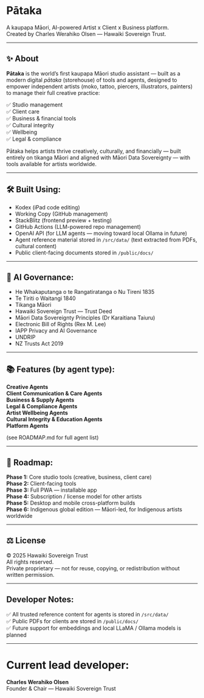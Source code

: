 # Pātaka

A kaupapa Māori, AI-powered Artist x Client x Business platform.  
Created by Charles Werahiko Olsen — Hawaiki Sovereign Trust.

---

## ✨ About

**Pātaka** is the world’s first kaupapa Māori studio assistant — built as a modern digital *pātaka* (storehouse) of tools and agents, designed to empower independent artists (moko, tattoo, piercers, illustrators, painters) to manage their full creative practice:

✅ Studio management  
✅ Client care  
✅ Business & financial tools  
✅ Cultural integrity  
✅ Wellbeing  
✅ Legal & compliance

Pātaka helps artists thrive creatively, culturally, and financially — built entirely on tikanga Māori and aligned with Māori Data Sovereignty — with tools available for artists worldwide.

---

## 🛠️ Built Using:

- Kodex (iPad code editing)
- Working Copy (GitHub management)
- StackBlitz (frontend preview + testing)
- GitHub Actions (LLM-powered repo management)
- OpenAI API (for LLM agents — moving toward local Ollama in future)
- Agent reference material stored in `/src/data/` (text extracted from PDFs, cultural content)
- Public client-facing documents stored in `/public/docs/`

---

## 🧠 AI Governance:

- He Whakaputanga o te Rangatiratanga o Nu Tireni 1835
- Te Tiriti o Waitangi 1840
- Tikanga Māori
- Hawaiki Sovereign Trust — Trust Deed
- Māori Data Sovereignty Principles (Dr Karaitiana Taiuru)
- Electronic Bill of Rights (Rex M. Lee)
- IAPP Privacy and AI Governance
- UNDRIP
- NZ Trusts Act 2019

---

## 📚 Features (by agent type):

**Creative Agents**  
**Client Communication & Care Agents**  
**Business & Supply Agents**  
**Legal & Compliance Agents**  
**Artist Wellbeing Agents**  
**Cultural Integrity & Education Agents**  
**Platform Agents**

(see ROADMAP.md for full agent list)

---

## 🚀 Roadmap:

**Phase 1:** Core studio tools (creative, business, client care)  
**Phase 2:** Client-facing tools  
**Phase 3:** Full PWA — installable app  
**Phase 4:** Subscription / license model for other artists  
**Phase 5:** Desktop and mobile cross-platform builds  
**Phase 6:** Indigenous global edition — Māori-led, for Indigenous artists worldwide

---

## ⚖️ License

© 2025 Hawaiki Sovereign Trust  
All rights reserved.  
Private proprietary — not for reuse, copying, or redistribution without written permission.

---

## Developer Notes:

✅ All trusted reference content for agents is stored in `/src/data/`  
✅ Public PDFs for clients are stored in `/public/docs/`  
✅ Future support for embeddings and local LLaMA / Ollama models is planned

---

# Current lead developer:

**Charles Werahiko Olsen**  
Founder & Chair — Hawaiki Sovereign Trust
